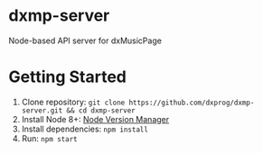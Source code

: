 # dxmp-server
Node-based API server for dxMusicPage

# Getting Started
1. Clone repository: `git clone https://github.com/dxprog/dxmp-server.git && cd dxmp-server`
2. Install Node 8+: [Node Version Manager](https://github.com/creationix/nvm#installation)
3. Install dependencies: `npm install`
4. Run: `npm start`
